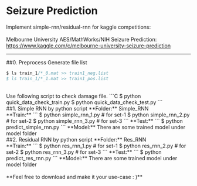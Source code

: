 # Seizure Prediction
Implement simple-rnn/residual-rnn for kaggle competitions:
</br>
</br>
Melbourne University AES/MathWorks/NIH Seizure Prediction: 
</br> 
<https://www.kaggle.com/c/melbourne-university-seizure-prediction>

---
##0. Preprocess
Generate file list
```C
$ ls train_1/*_0.mat >> train1_neg.list
$ ls train_1/*_1.mat >> train1_pos.list
```
</br>
Use following script to check damage file.
```C
$ python quick_data_check_train.py
$ python quick_data_check_test.py
```
</br>
##1. Simple RNN by python script
**Folder:** Simple_RNN
</br>
**Train:**
```
$ python simple_rnn_1.py # for set-1
$ python simple_rnn_2.py # for set-2
$ python simple_rnn_3.py # for set-3
```
**Test:**
```
$ python predict_simple_rnn.py
```
**Model:**
There are some trained model under model folder
</br>
##2. Residual RNN by python script
**Folder:** Res_RNN
</br>
**Train:**
```
$ python res_rnn_1.py # for set-1
$ python res_rnn_2.py # for set-2
$ python res_rnn_3.py # for set-3
```
**Test:**
```
$ python predict_res_rnn.py
```
**Model:**
There are some trained model under model folder
</br>
</br>
**Feel free to download and make it your use-case : )**
